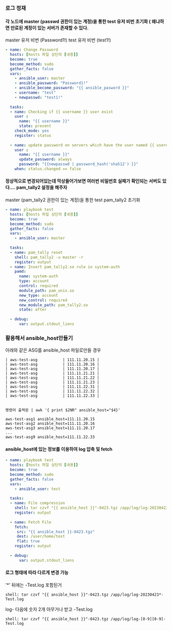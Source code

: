 ### 로그 정재

#### 각 노드에 master (passwd 권한이 있는 계정)을 통한 test 유저 비번 초기화 ( 왜냐하면 만료된 계정이 있는 서버가 존재할 수 있다.
master 유저 비번 (Password1!)
test 유저 비번 (test1!)

```yml
- name: Change Password
  hosts: [hosts 파일 상단의 [내용]]
  become: true
  become_method: sudo
  gather_facts: false
  vars:
    - ansible_user: master
    - ansible_password: "Password1!"
    - ansible_become_password: "{{ ansible_pasword }}"
    - username: "test"
    - newpasswd: "test1!"
      
  tasks:
  - name: Checking if {{ username }} user exist
    user :
      name: "{{ username }}"
      state: present
    check_mode: yes
    register: status
    
  - name: update password on servers which have the user named {{ username }}
    user :
      name: "{{ username }}"
      update_password: always  
      password: "{{newpasswd | password_hash('sha512') }}"    
    when: status.changed == false
```

#### 정상적으로 변경되어있는데 막상들어가보면 여러번 비밀번호 실패가 확인되는 서버도 있다.... pam_tally2 설정을 해주자
master (pam_tally2 권한이 있는 계정)을 통한 test pam_tally2 초기화

```yml
- name: playbook test
  hosts: [hosts 파일 상단의 [내용]]
  become: true
  become_method: sudo
  gather_facts: false
  vars:
    - ansible_user: master
      
  tasks:
  - name: pam_tally reset
    shell: pam_tally2 -u master -r
    register: output
  - name: Insert pam_tally2.so rule in system-auth
    pamd:
      name: system-auth
      type: account
      control: required
      module_path: pam_unix.so
      new_type: account
      new_control: required
      new_module_path: pam_tally2.so
      state: after 
      
  - debug:
      var: output.stdout_liens
```

### 활용해서 ansible_host만들기

아래와 같은 ASG를 ansible_host 파일로만들 경우

```
| aws-test-asg           | 111.11.20.15 |
| aws-test-asg           | 111.11.20.16 |
| aws-test-asg           | 111.11.20.17 |
| aws-test-asg           | 111.11.21.21 |
| aws-test-asg           | 111.11.21.22 |
| aws-test-asg           | 111.11.21.23 |
| aws-test-asg           | 111.11.22.31 |
| aws-test-asg           | 111.11.22.32 |
| aws-test-asg           | 111.11.22.33 |


명령어 출력문 | awk '{ print $2NR" ansible_host="$4}'

aws-test-asg1 ansible_host=111.11.20.15
aws-test-asg2 ansible_host=111.11.20.16
aws-test-asg3 ansible_host=111.11.20.17
...
aws-test-asg9 ansible_host=111.11.22.33
```


#### ansible_host에 있는 정보를 이용하여 log 압축 및 fetch

```yml
- name: playbook test
  hosts: [hosts 파일 상단의 [내용]]
  become: true
  become_method: sudo
  gather_facts: false
  vars:
    - ansible_user: test
      
  tasks:
  - name: File compression
    shell: tar czvf "{{ ansible_host }}"-0423.tgz /app/log/log-20230423*
    register: output
    
  - name: Fetch File
    fetch:
     src: "{{ ansible_host }}-0423.tgz"
     dest: /user/home/test
     flat: true
    register: output
  
  - debug:
      var: output.stdout_liens
```

#### 로그 형태에 따라 다르게 변경 가능

'*' 뒤에는 -Test.log 포함된거

```
shell: tar czvf "{{ ansible_host }}"-0423.tgz /app/log/log-20230423*-Test.log
```


log- 다음에 숫자 2개 아무거나 받고 -Test.log
```
shell: tar czvf "{{ ansible_host }}"-0423.tgz /app/log/log-[0-9][0-9]-Test.log
```




